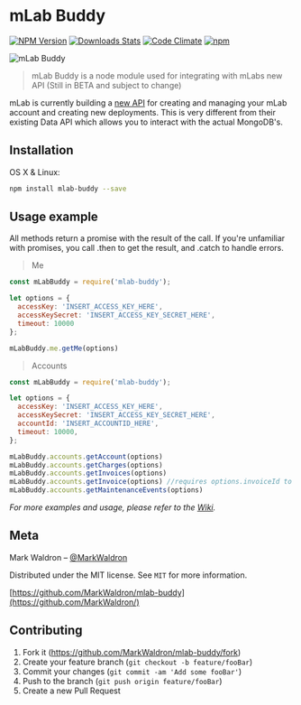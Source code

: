 # mLab Buddy

[![NPM Version][npm-image]][npm-url]
[![Downloads Stats][npm-downloads]][npm-url]
[![Code Climate](https://codeclimate.com/github/MarkWaldron/mlab-buddy.png)](https://codeclimate.com/github/MarkWaldron/mlab-buddy)
[![npm](https://img.shields.io/npm/l/express.svg)](https://github.com/MarkWaldron/mlab-buddy)

![mLab Buddy](https://image.ibb.co/jYMTH6/Screen_Shot_2017_12_17_at_6_10_41_PM.png)

> mLab Buddy is a node module used for integrating with mLabs new API (Still in BETA and subject to change)


mLab is currently building a [new API][api] for creating and managing your mLab account and creating new deployments. This is very different from their existing Data API which allows you to interact with the actual MongoDB's.

<!-- ![](header.png) -->

## Installation

OS X & Linux:

```sh
npm install mlab-buddy --save
```

## Usage example
All methods return a promise with the result of the call.
If you're unfamiliar with promises, you call .then to get the result, and .catch to handle errors.

> Me

```JavaScript
const mLabBuddy = require('mlab-buddy');

let options = {
  accessKey: 'INSERT_ACCESS_KEY_HERE',
  accessKeySecret: 'INSERT_ACCESS_KEY_SECRET_HERE',
  timeout: 10000
};

mLabBuddy.me.getMe(options)
```

> Accounts

```JavaScript
const mLabBuddy = require('mlab-buddy');

let options = {
  accessKey: 'INSERT_ACCESS_KEY_HERE',
  accessKeySecret: 'INSERT_ACCESS_KEY_SECRET_HERE',
  accountId: 'INSERT_ACCOUNTID_HERE',
  timeout: 10000,
};

mLabBuddy.accounts.getAccount(options)
mLabBuddy.accounts.getCharges(options)
mLabBuddy.accounts.getInvoices(options)
mLabBuddy.accounts.getInvoice(options) //requires options.invoiceId to be set with a valid invoice id
mLabBuddy.accounts.getMaintenanceEvents(options)

```

_For more examples and usage, please refer to the [Wiki][wiki]._

## Meta

Mark Waldron – [@MarkWaldron](https://twitter.com/MarkWaldron)

Distributed under the MIT license. See ``MIT`` for more information.

[https://github.com/MarkWaldron/mlab-buddy](https://github.com/MarkWaldron/)

## Contributing

1. Fork it (<https://github.com/MarkWaldron/mlab-buddy/fork>)
2. Create your feature branch (`git checkout -b feature/fooBar`)
3. Commit your changes (`git commit -am 'Add some fooBar'`)
4. Push to the branch (`git push origin feature/fooBar`)
5. Create a new Pull Request

<!-- Markdown link & img dfn's -->
[npm-image]: https://img.shields.io/npm/v/mlab-buddy.svg?style=flat-square
[npm-url]: https://npmjs.org/package/mlab-buddy
[npm-downloads]: https://img.shields.io/npm/dm/mlab-buddy.svg?style=flat-square
[wiki]: https://github.com/MarkWaldron/mlab-buddy/wiki
[api]: https://v1.api.mlab.com/docs/
